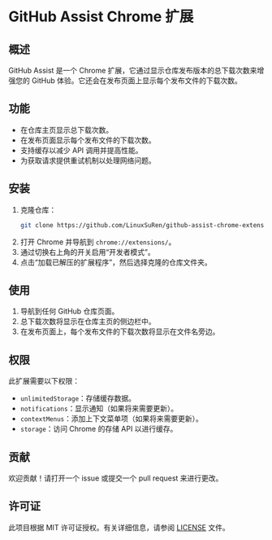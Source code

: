 # GitHub Assist Chrome 扩展

## 概述

GitHub Assist 是一个 Chrome 扩展，它通过显示仓库发布版本的总下载次数来增强您的 GitHub 体验。它还会在发布页面上显示每个发布文件的下载次数。

## 功能

- 在仓库主页显示总下载次数。
- 在发布页面显示每个发布文件的下载次数。
- 支持缓存以减少 API 调用并提高性能。
- 为获取请求提供重试机制以处理网络问题。

## 安装

1. 克隆仓库：
    ```sh
    git clone https://github.com/LinuxSuRen/github-assist-chrome-extension.git
    ```
2. 打开 Chrome 并导航到 `chrome://extensions/`。
3. 通过切换右上角的开关启用“开发者模式”。
4. 点击“加载已解压的扩展程序”，然后选择克隆的仓库文件夹。

## 使用

1. 导航到任何 GitHub 仓库页面。
2. 总下载次数将显示在仓库主页的侧边栏中。
3. 在发布页面上，每个发布文件的下载次数将显示在文件名旁边。

## 权限

此扩展需要以下权限：
- `unlimitedStorage`：存储缓存数据。
- `notifications`：显示通知（如果将来需要更新）。
- `contextMenus`：添加上下文菜单项（如果将来需要更新）。
- `storage`：访问 Chrome 的存储 API 以进行缓存。

## 贡献

欢迎贡献！请打开一个 issue 或提交一个 pull request 来进行更改。

## 许可证

此项目根据 MIT 许可证授权。有关详细信息，请参阅 [LICENSE](LICENSE) 文件。
